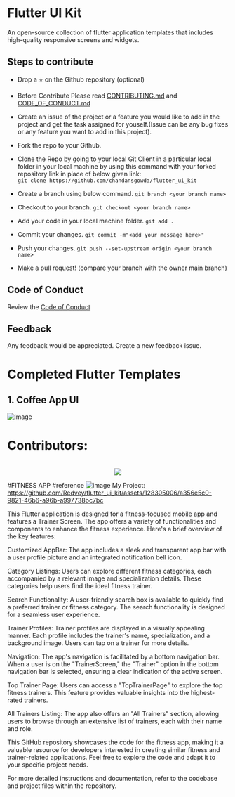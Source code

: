 # Flutter UI Kit

An open-source collection of flutter application templates that includes high-quality responsive screens and widgets.

## Steps to contribute
- Drop a :star: on the Github repository (optional)<br/>

- Before Contribute Please read [CONTRIBUTING.md](https://github.com/chandansgowda/flutter_ui_kit/blob/master/CONTRIBUTING.md) and [CODE_OF_CONDUCT.md](https://github.com/chandansgowda/flutter_ui_kit/blob/master/CODE_OF_CONDUCT.md)

- Create an issue of the project or a feature you would like to add in the project and get the task assigned for youself.(Issue can be any bug fixes or any feature you want to add in this project).

- Fork the repo to your Github.<br/>

- Clone the Repo by going to your local Git Client in a particular local folder in your local machine by using this command with your forked repository link in place of below given link: <br/>
  `git clone https://github.com/chandansgowda/flutter_ui_kit`
- Create a branch using below command.
  `git branch <your branch name>`
- Checkout to your branch.
  `git checkout <your branch name>`
- Add your code in your local machine folder.
  `git add . `
- Commit your changes.
  `git commit -m"<add your message here>"`
- Push your changes.
  `git push --set-upstream origin <your branch name>`

- Make a pull request! (compare your branch with the owner main branch)

## Code of Conduct 
Review the [Code of Conduct](CODE_OF_CONDUCT.md)

## Feedback 
Any feedback would be appreciated. Create a new feedback issue. 
<br>

# Completed Flutter Templates


## 1. Coffee App UI  

![image](https://user-images.githubusercontent.com/76849575/197053458-86c04c0e-db0b-48ee-bd92-2157b1121545.png)



# Contributors:
<br>
<div align="center">

<a href="https://github.com/chandansgowda/flutter_ui_kit/contributors">
  <img src="https://contrib.rocks/image?repo=chandansgowda/flutter_ui_kit&&max=817" />
</a>
</div>







#FITNESS APP
#reference
![image](https://github.com/Redvey/flutter_ui_kit/assets/128305006/5da06312-ca3f-4041-92d2-7ee8c28a0c00)                My Project: https://github.com/Redvey/flutter_ui_kit/assets/128305006/a356e5c0-9821-46b6-a96b-a997738bc7bc



This Flutter application is designed for a fitness-focused mobile app and features a Trainer Screen. The app offers a variety of functionalities and components to enhance the fitness experience. Here's a brief overview of the key features:

Customized AppBar: The app includes a sleek and transparent app bar with a user profile picture and an integrated notification bell icon.

Category Listings: Users can explore different fitness categories, each accompanied by a relevant image and specialization details. These categories help users find the ideal fitness trainer.

Search Functionality: A user-friendly search box is available to quickly find a preferred trainer or fitness category. The search functionality is designed for a seamless user experience.

Trainer Profiles: Trainer profiles are displayed in a visually appealing manner. Each profile includes the trainer's name, specialization, and a background image. Users can tap on a trainer for more details.

Navigation: The app's navigation is facilitated by a bottom navigation bar. When a user is on the "TrainerScreen," the "Trainer" option in the bottom navigation bar is selected, ensuring a clear indication of the active screen.

Top Trainer Page: Users can access a "TopTrainerPage" to explore the top fitness trainers. This feature provides valuable insights into the highest-rated trainers.

All Trainers Listing: The app also offers an "All Trainers" section, allowing users to browse through an extensive list of trainers, each with their name and role.

This GitHub repository showcases the code for the fitness app, making it a valuable resource for developers interested in creating similar fitness and trainer-related applications. Feel free to explore the code and adapt it to your specific project needs.

For more detailed instructions and documentation, refer to the codebase and project files within the repository.
